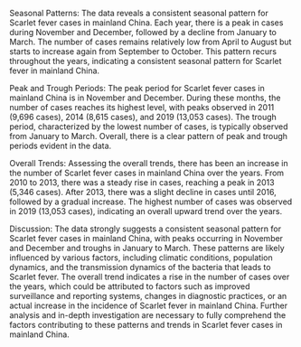 Seasonal Patterns: The data reveals a consistent seasonal pattern for Scarlet fever cases in mainland China. Each year, there is a peak in cases during November and December, followed by a decline from January to March. The number of cases remains relatively low from April to August but starts to increase again from September to October. This pattern recurs throughout the years, indicating a consistent seasonal pattern for Scarlet fever in mainland China.

Peak and Trough Periods: The peak period for Scarlet fever cases in mainland China is in November and December. During these months, the number of cases reaches its highest level, with peaks observed in 2011 (9,696 cases), 2014 (8,615 cases), and 2019 (13,053 cases). The trough period, characterized by the lowest number of cases, is typically observed from January to March. Overall, there is a clear pattern of peak and trough periods evident in the data.

Overall Trends: Assessing the overall trends, there has been an increase in the number of Scarlet fever cases in mainland China over the years. From 2010 to 2013, there was a steady rise in cases, reaching a peak in 2013 (5,346 cases). After 2013, there was a slight decline in cases until 2016, followed by a gradual increase. The highest number of cases was observed in 2019 (13,053 cases), indicating an overall upward trend over the years.

Discussion: The data strongly suggests a consistent seasonal pattern for Scarlet fever cases in mainland China, with peaks occurring in November and December and troughs in January to March. These patterns are likely influenced by various factors, including climatic conditions, population dynamics, and the transmission dynamics of the bacteria that leads to Scarlet fever. The overall trend indicates a rise in the number of cases over the years, which could be attributed to factors such as improved surveillance and reporting systems, changes in diagnostic practices, or an actual increase in the incidence of Scarlet fever in mainland China. Further analysis and in-depth investigation are necessary to fully comprehend the factors contributing to these patterns and trends in Scarlet fever cases in mainland China.